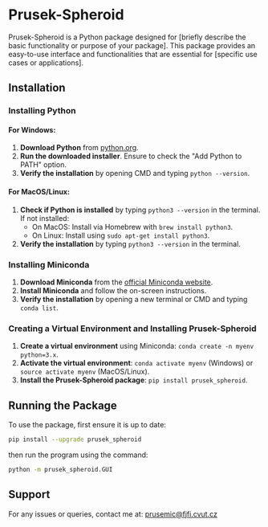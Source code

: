 # Prusek-Spheroid

Prusek-Spheroid is a Python package designed for [briefly describe the basic functionality or purpose of your package]. This package provides an easy-to-use interface and functionalities that are essential for [specific use cases or applications].

## Installation

### Installing Python

#### For Windows:

1. **Download Python** from [python.org](https://python.org).
2. **Run the downloaded installer**. Ensure to check the "Add Python to PATH" option.
3. **Verify the installation** by opening CMD and typing `python --version`.

#### For MacOS/Linux:

1. **Check if Python is installed** by typing `python3 --version` in the terminal. If not installed:
   - On MacOS: Install via Homebrew with `brew install python3`.
   - On Linux: Install using `sudo apt-get install python3`.
2. **Verify the installation** by typing `python3 --version` in the terminal.

### Installing Miniconda

1. **Download Miniconda** from the [official Miniconda website](https://docs.conda.io/en/latest/miniconda.html).
2. **Install Miniconda** and follow the on-screen instructions.
3. **Verify the installation** by opening a new terminal or CMD and typing `conda list`.

### Creating a Virtual Environment and Installing Prusek-Spheroid

1. **Create a virtual environment** using Miniconda: `conda create -n myenv python=3.x`.
2. **Activate the virtual environment**: `conda activate myenv` (Windows) or `source activate myenv` (MacOS/Linux).
3. **Install the Prusek-Spheroid package**: `pip install prusek_spheroid`.

## Running the Package

To use the package, first ensure it is up to date:

```bash
pip install --upgrade prusek_spheroid
```

then run the program using the command:
```bash
python -m prusek_spheroid.GUI
```

## Support 

For any issues or queries, contact me at: prusemic@fjfi.cvut.cz